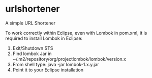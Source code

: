 # urlshortener
A simple URL Shortener

To work correctly within Eclipse, even with Lombok in pom.xml, it is required to install Lombok in Eclipse:
1) Exit/Shutdown STS
2) Find lombok Jar in ~/.m2/repository/org/projectlombok/lombok/version.x
3) From shell type: java -jar lombok-1.x.y.jar
4) Point it to your Eclipse installation

